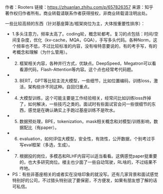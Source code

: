 作者：Rooters
链接：https://zhuanlan.zhihu.com/p/657826357
来源：知乎
著作权归作者所有。商业转载请联系作者获得授权，非商业转载请注明出处。

一些比较高频的东西（针对基座算法/框架岗位为主，大体按重要性排序）：
* 1.多头注意力，频率太高了。coding轮，概念轮都考。复习的点包括：时间/空间复杂度，优化（kv-cache，MQA，GQA），手写多头代码。各种Norm，这个频率也不低，不过比较标准的内容，没有啥特意要说的，有的考手写，有的考概念和理解（为什么管用）。
* 2. 框架相关内容，各种并行方式，优缺点。DeepSpeed，Megatron可以看看源代码，Flash-Attention等内容。这个点也经常考代码题。
*  3.  BERT，GPT等比较主流大模型，一些细节，比如位置编码，训练loss，激活，架构些许不同这种。自回归重点。
*  4.  大模型训练，这个可能主要是工作经验相关，经常问比如训练loss炸掉了，如何解决，一些技巧之类的。面试时有些面试官会问一些很细节的东西，感觉是在确认确实上手跑过基座训练不是吹水。
*  5.  数据预处理，BPE，tokenization，mask相关概念和对模型/训练影响，数据配比（有paper）。
*  6.  evaluation，如何评估大模型，安全性，有效性，公开数据，个别考过手写eval框架（多选，生成）。
*  7. 根据投的岗位，多模态和RLHF内容可以适当看看。这俩感觉paper挺重要的，也大多研究岗位。楼主也少面了一些自动驾驶，RL啥的，不过结果不咋地。
*  PS：有些非基座相关的或者实在没啥印象的就没写。还有几家背景和面试感觉特别好的公司，不过猎头特别说了要保密，不方便发，如果有朋友想了解的话可私信。

